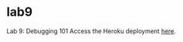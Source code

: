 lab9
====

Lab 9: Debugging 101
Access the Heroku deployment [here](https://lab9-nkk.herokuapp.com/).
